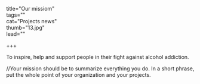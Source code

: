 title="Our missiom"  
tags=""  
cat="Projects news"  
thumb="13.jpg"  
lead=""  

+++

To inspire, help and support people in their fight against alcohol addiction.

//Your mission should be to summarize everything you do. In a short phrase, put the whole point of your organization and your projects.
